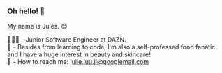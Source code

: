 ### Oh hello! 👋

My name is Jules. 😊

👩🏻‍💻 - Junior Software Engineer at DAZN. <br>
💬 - Besides from learning to code, I'm also a self-professed food fanatic and I have a huge interest in beauty and skincare! <br>
📧 - How to reach me: julie.luu.jl@googlemail.com <br>
